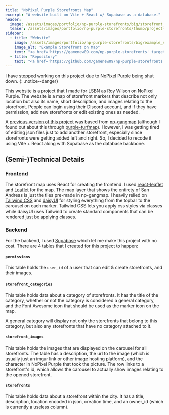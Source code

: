 ```yaml
---
title: "NoPixel Purple Storefronts Map"
excerpt: "A website built on Vite + React w/ Supabase as a database."
header:
  image: /assets/images/portfolio/np-purple-storefronts/big/storefront_map_overview_image.png
  teaser: /assets/images/portfolio/np-purple-storefronts/thumb/project-listing-icon.png
sidebar:
  - title: "Website"
    image: /assets/images/portfolio/np-purple-storefronts/big/example_storefront.png
    image_alt: "Example Storefront on Map"
    text: "<a href='https://gamenew09.com/np-purple-storefronts' target='_blank'>https://gamenew09.com/np-purple-storefronts</a>"
  - title: "Repository"
    text: "<a href='https://github.com/gamenew09/np-purple-storefronts' target='_blank'>https://github.com/gamenew09/np-purple-storefronts</a>"
---
```


I have stopped working on this project due to NoPixel Purple being shut down.
{: .notice--danger}

This website is a project that I made for LSBN as Roy Wilson on NoPixel Purple. The website is a map of storefront markers that describe not only location but also its name, short description, and images relating to the storefront. People can login using their Discord account, and if they have permission, add new storefronts or edit existing ones as needed.

A [previous version of this project](https://github.com/gamenew09/np-purple-storefronts-old) was based from [np-gangmap](https://github.com/skyrossm/np-gangmap) (although I found out about this through [purple-turfmap](https://github.com/nopixelpublic/purple-turfmap)). However, I was getting tired of editing json files just to add another storefront, especially since storefronts were getting added left and right. So, I decided to recode it using Vite + React along with Supabase as the database backbone.

## (Semi-)Technical Details
### Frontend
The storefront map uses React for creating the frontend. I used [react-leaflet](https://github.com/PaulLeCam/react-leaflet) and [Leaflet](https://leafletjs.com) for the map. The map layer that shows the entirety of San Andreas is just the tiles pre-made in np-gangmap. I heavily relied on [Tailwind CSS](https://tailwindcss.com/) and [daisyUI](https://daisyui.com/) for styling everything from the topbar to the carousel on each marker. Tailwind CSS lets you apply css styles via classes while daisyUI uses Tailwind to create standard components that can be rendered just be applying classes.

### Backend
For the backend, I used [Supabase](https://supabase.com/) which let me make this project with no cost. There are 4 tables that I created for this project to happen:

#### `permissions`
This table holds the `user_id` of a user that can edit & create storefronts, and their images.

#### `storefront_categories`
This table holds data about a category of storefronts. It has the title of the category, whether or not the category is considered a general category, and the Font Awesome icon that should be used as the marker icon on the map.

A general category will display not only the storefronts that belong to this category, but also any storefronts that have no category attached to it.

#### `storefront_images`
This table holds the images that are displayed on the carousel for all storefronts. The table has a description, the url to the image (which is usually just an imgur link or other image hosting platform), and the character in NoPixel Purple that took the picture. The row links to a storefront's id, which allows the carousel to actually show images relating to the opened storefront.

#### `storefronts`
This table holds data about a storefront within the city. It has a title, description, location encoded in json, creation time, and an owner_id (which is currently a useless column).